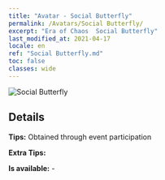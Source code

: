```yaml
---
title: "Avatar - Social Butterfly"
permalink: /Avatars/Social Butterfly/
excerpt: "Era of Chaos  Social Butterfly"
last_modified_at: 2021-04-17
locale: en
ref: "Social Butterfly.md"
toc: false
classes: wide
---
```

 ![Social Butterfly](/images/a/avatarFrame_31.png)

## Details

 **Tips:** Obtained through event participation 

 **Extra Tips:**  

 **Is available:**  - 

